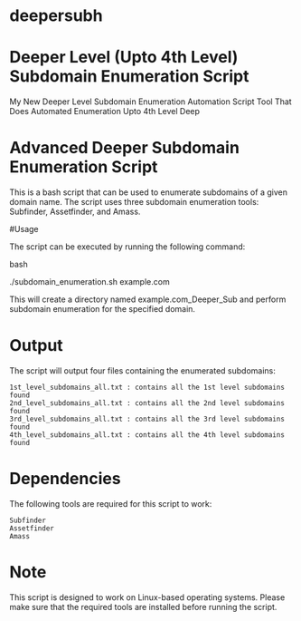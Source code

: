 # deepersubh
# Deeper Level (Upto 4th Level) Subdomain Enumeration Script

My New Deeper Level Subdomain Enumeration Automation Script Tool That Does Automated Enumeration Upto 4th Level Deep

# Advanced Deeper Subdomain Enumeration Script
This is a bash script that can be used to enumerate subdomains of a given domain name. The script uses three subdomain enumeration tools: Subfinder, Assetfinder, and Amass.

#Usage

The script can be executed by running the following command:

bash

./subdomain_enumeration.sh example.com

This will create a directory named example.com_Deeper_Sub and perform subdomain enumeration for the specified domain.

# Output

The script will output four files containing the enumerated subdomains:

    1st_level_subdomains_all.txt : contains all the 1st level subdomains found
    2nd_level_subdomains_all.txt : contains all the 2nd level subdomains found
    3rd_level_subdomains_all.txt : contains all the 3rd level subdomains found
    4th_level_subdomains_all.txt : contains all the 4th level subdomains found

# Dependencies

The following tools are required for this script to work:

    Subfinder
    Assetfinder
    Amass

# Note

This script is designed to work on Linux-based operating systems. Please make sure that the required tools are installed before running the script.
